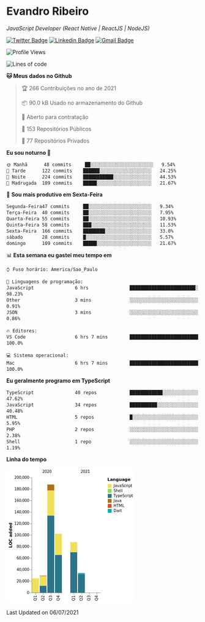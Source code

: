 # Evandro **Ribeiro**

*JavaScript Developer (React Native | ReactJS | NodeJS)*

[![Twitter Badge](https://img.shields.io/badge/-@ribeiroevandro-201B2D?style=flat-square&labelColor=201B2D&logo=twitter&logoColor=white&link=https://twitter.com/ribeiroevandro)](https://twitter.com/ribeiroevandro) 
[![Linkedin Badge](https://img.shields.io/badge/-Evandro%20Ribeiro-201B2D?style=flat-square&logo=Linkedin&logoColor=white&link=https://www.linkedin.com/in/ribeiroevandro)](https://www.linkedin.com/in/ribeiroevandro) 
[![Gmail Badge](https://img.shields.io/badge/-oi@ribeiroevandro.com.br-201B2D?style=flat-square&logo=Gmail&logoColor=white&link=mailto:oi@ribeiroevandro.com.br)](mailto:oi@ribeiroevandro.com.br)


<!--START_SECTION:waka-->
![Profile Views](http://img.shields.io/badge/Visualizac%C3%B5es%20do%20perfil-0-blue)

![Lines of code](https://img.shields.io/badge/Desde%20o%20Hello%20World%20eu%20escrevi-466053%20linhas%20de%20c%C3%B3digo-blue)

**🐱 Meus dados no Github** 

> 🏆 266 Contribuições no ano de 2021
 > 
> 📦 90.0 kB Usado no armazenamento do Github 
 > 
> 💼 Aberto para contratação
 > 
> 📜 153 Repositórios Públicos 
 > 
> 🔑 77 Repositórios Privados  
 > 
**Eu sou noturno 🦉** 

```text
🌞 Manhã      48 commits     ██░░░░░░░░░░░░░░░░░░░░░░░   9.54% 
🌆 Tarde      122 commits    ██████░░░░░░░░░░░░░░░░░░░   24.25% 
🌃 Noite      224 commits    ███████████░░░░░░░░░░░░░░   44.53% 
🌙 Madrugada  109 commits    █████░░░░░░░░░░░░░░░░░░░░   21.67%

```
📅 **Sou mais produtivo em Sexta-Feira** 

```text
Segunda-Feira47 commits     ██░░░░░░░░░░░░░░░░░░░░░░░   9.34% 
Terça-Feira  40 commits     ██░░░░░░░░░░░░░░░░░░░░░░░   7.95% 
Quarta-Feira 55 commits     ██░░░░░░░░░░░░░░░░░░░░░░░   10.93% 
Quinta-Feira 58 commits     ███░░░░░░░░░░░░░░░░░░░░░░   11.53% 
Sexta-Feira  166 commits    ████████░░░░░░░░░░░░░░░░░   33.0% 
sábado       28 commits     █░░░░░░░░░░░░░░░░░░░░░░░░   5.57% 
domingo      109 commits    █████░░░░░░░░░░░░░░░░░░░░   21.67%

```


📊 **Esta semana eu gastei meu tempo em** 

```text
⌚︎ Fuso horário: America/Sao_Paulo

💬 Linguagens de programação: 
JavaScript               6 hrs               ████████████████████████░   98.23% 
Other                    3 mins              ░░░░░░░░░░░░░░░░░░░░░░░░░   0.91% 
JSON                     3 mins              ░░░░░░░░░░░░░░░░░░░░░░░░░   0.86%

🔥 Editores: 
VS Code                  6 hrs 7 mins        █████████████████████████   100.0%

💻 Sistema operacional: 
Mac                      6 hrs 7 mins        █████████████████████████   100.0%

```

**Eu geralmente programo em TypeScript** 

```text
TypeScript               40 repos            ████████████░░░░░░░░░░░░░   47.62% 
JavaScript               34 repos            ██████████░░░░░░░░░░░░░░░   40.48% 
HTML                     5 repos             █░░░░░░░░░░░░░░░░░░░░░░░░   5.95% 
PHP                      2 repos             ░░░░░░░░░░░░░░░░░░░░░░░░░   2.38% 
Shell                    1 repo              ░░░░░░░░░░░░░░░░░░░░░░░░░   1.19%

```


**Linha do tempo**

![Chart not found](https://raw.githubusercontent.com/ribeiroevandro/ribeiroevandro/master/charts/bar_graph.png) 


 Last Updated on 06/07/2021
<!--END_SECTION:waka-->
